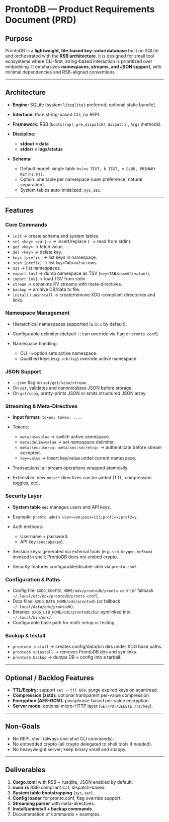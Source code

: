 # ProntoDB — Product Requirements Document (PRD)

## Purpose

ProntoDB is a **lightweight, file-based key–value database** built on SQLite and orchestrated with the **RSB architecture**. It is designed for small tool ecosystems where CLI-first, string-based interaction is prioritized over embedding. It emphasizes **namespaces, streams, and JSON support**, with minimal dependencies and RSB-aligned conventions.

---

## Architecture

* **Engine:** SQLite (system `libsqlite3` preferred; optional static bundle).
* **Interface:** Pure string-based CLI, no REPL.
* **Framework:** RSB (`bootstrap!`, `pre_dispatch!`, `dispatch!`, `Args` methods).
* **Discipline:**

  * **stdout = data**
  * **stderr = logs/status**
* **Schema:**

  * Default model: single table `kv(ns TEXT, k TEXT, v BLOB, PRIMARY KEY(ns,k))`.
  * Option: one table per namespace (user preference; natural separation).
  * System tables auto-initialized: `sys`, `sec`.

---

## Features

### Core Commands

* `init` → create schema and system tables.
* `set <key> <val|->` → insert/replace (`-` = read from stdin).
* `get <key>` → fetch value.
* `del <key>` → delete key.
* `keys [prefix]` → list keys in namespace.
* `scan [prefix]` → list `key<TAB>value` rows.
* `nss` → list namespaces.
* `export [ns]` → dump namespace as TSV (`key<TAB>base64(value)`).
* `import [ns]` → load TSV from stdin.
* `stream` → consume KV streams with meta-directives.
* `backup` → archive DB/data to file.
* `install` / `uninstall` → create/remove XDG-compliant directories and links.

### Namespace Management

* Hierarchical namespaces supported (`a:b:c` by default).
* Configurable delimiter (default `:`; can override via flag or `pronto.conf`).
* Namespace handling:

  * CLI `-n` option sets active namespace.
  * Qualified keys (e.g. `a:b:key`) override active namespace.

### JSON Support

* `--json` flag on `set/get/scan/stream`.
* On `set`, validates and canonicalizes JSON before storage.
* On `get/scan`, pretty-prints JSON or emits structured JSON array.

### Streaming & Meta-Directives

* **Input format:** `token; token; ...`.
* Tokens:

  * `meta:ns=value` → switch active namespace.
  * `meta:delim=value` → set namespace delimiter.
  * `meta:sec:user=u; meta:sec:secret=p;` → authenticate before stream accepted.
  * `key=value` → insert key/value under current namespace.
* Transactions: all stream operations wrapped atomically.
* Extensible: new `meta:*` directives can be added (TTL, compression toggles, etc).

### Security Layer

* **System table `sec`** manages users and API keys.
* Example: `pronto admin user=sam;pass=123;pref1=x;pref2=y`.
* Auth methods:

  * Username + password.
  * API key (`sec:apikey`).
* Session keys: generated via external tools (e.g. `ssh-keygen`, `md5sum`) invoked in shell; ProntoDB does not embed crypto.
* Security features configurable/disable-able via `pronto.conf`.

### Configuration & Paths

* Config file: `$XDG_CONFIG_HOME/odx/prontodb/pronto.conf` (or fallback `~/.local/etc/odx/prontodb/pronto.conf`).
* Data files: `$XDG_DATA_HOME/odx/prontodb` (or fallback `~/.local/data/odx/prontodb`).
* Binaries: `$XDG_LIB_HOME/odx/prontodb/bin` symlinked into `~/.local/bin/odx/`.
* Configurable base path for multi-setup or testing.

### Backup & Install

* `prontodb install` → creates config/data/bin dirs under XDG base paths.
* `prontodb uninstall` → removes ProntoDB dirs and symlinks.
* `prontodb backup` → dumps DB + config into a tarball.

---

## Optional / Backlog Features

* **TTL/Expiry:** support `set --ttl 60s`; purge expired keys on scan/read.
* **Compression (zstd):** optional transparent per-value compression.
* **Encryption (AES-GCM):** passphrase-based per-value encryption.
* **Server mode:** optional micro-HTTP layer (`GET/PUT/DELETE /ns/key`).

---

## Non-Goals

* No REPL shell (always one-shot CLI commands).
* No embedded crypto (all crypto delegated to shell tools if needed).
* No heavyweight server; keep binary small and snappy.

---

## Deliverables

1. **Cargo.toml** with RSB + rusqlite, JSON enabled by default.
2. **main.rs** RSB-compliant CLI, dispatch-based.
3. **System table bootstrapping** (`sys`, `sec`).
4. **Config loader** for pronto.conf, flag override support.
5. **Streaming parser** with meta-directives.
6. **Install/uninstall + backup commands**.
7. Documentation of commands + examples.
